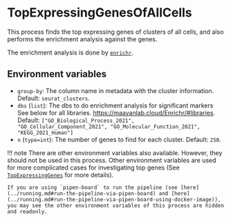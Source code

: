 # TopExpressingGenesOfAllCells

This process finds the top expressing genes of clusters of all cells, and also performs the enrichment analysis against the genes.

The enrichment analysis is done by [`enrichr`][1].

## Environment variables

- `group-by`: The column name in metadata with the cluster information. Default: `seurat_clusters`.
- `dbs` (`list`): The dbs to do enrichment analysis for significant
    markers See below for all libraries.
    <https://maayanlab.cloud/Enrichr/#libraries>.
    Default: `["GO_Biological_Process_2021", "GO_Cellular_Component_2021", "GO_Molecular_Function_2021", "KEGG_2021_Human"]`
- `n` (`type=int`): The number of genes to find for each cluster. Default: `250`.


!!! note
    There are other environment variables also available. However, they should not be used in this process. Other environment variables are used for more complicated cases for investigating top genes (See [`TopExpressingGenes`][2] for more details).

    If you are using `pipen-board` to run the pipeline (see [here](../running.md#run-the-pipeline-via-pipen-board) and [here](../running.md#run-the-pipeline-via-pipen-board-using-docker-image)), you may see the other environment variables of this process are hidden and readonly.

[1]: https://maayanlab.cloud/Enrichr/
[2]: https://pwwang.github.io/biopipen/api/biopipen.ns.scrna/#biopipen.ns.scrna.TopExpressingGenes
